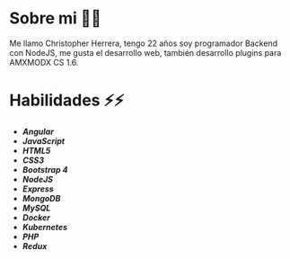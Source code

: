 
<!--
**Chris4589/Chris4589** is a ✨ _special_ ✨ repository because its `README.md` (this file) appears on your GitHub profile.

Here are some ideas to get you started:

- 🔭 I’m currently working on ...
- 🌱 I’m currently learning ...
- 👯 I’m looking to collaborate on ...
- 🤔 I’m looking for help with ...
- 💬 Ask me about ...
- 📫 How to reach me: ...
- 😄 Pronouns: ...
- ⚡ Fun fact: ...
-->
# Sobre mi 💬🤔

Me llamo Christopher Herrera, tengo 22 años soy programador Backend con NodeJS, me gusta el desarrollo web, también desarrollo plugins para AMXMODX CS 1.6.

# Habilidades ⚡⚡

- ***Angular***
- ***JavaScript***
- ***HTML5***
- ***CSS3***
- ***Bootstrap 4***
- ***NodeJS***
- ***Express***
- ***MongoDB***
- ***MySQL***
- ***Docker***
- ***Kubernetes***
- ***PHP***
- ***Redux***
